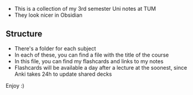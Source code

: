 - This is a collection of my 3rd semester Uni notes at TUM
- They look nicer in Obsidian
## Structure
- There's a folder for each subject
- In each of these, you can find a file with the title of the course
- In this file, you can find my flashcards and links to my notes
- Flashcards will be available a day after a lecture at the soonest, since Anki takes 24h to update shared decks

Enjoy :)

